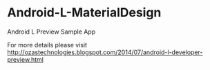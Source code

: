 Android-L-MaterialDesign
========================

Android L Preview Sample App

For more details please visit http://ozastechnologies.blogspot.com/2014/07/android-l-developer-preview.html
